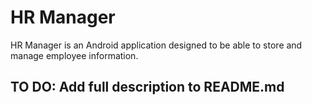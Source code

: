 # HR Manager
HR Manager is an Android application designed to be able to store and manage employee information.

## TO DO: Add full description to README.md
